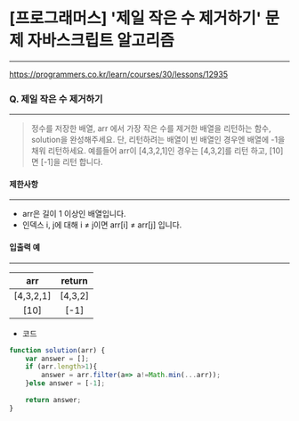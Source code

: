 # [프로그래머스] '제일 작은 수 제거하기' 문제 자바스크립트 알고리즘
-------
https://programmers.co.kr/learn/courses/30/lessons/12935
### Q. 제일 작은 수 제거하기
-----

> 정수를 저장한 배열, arr 에서 가장 작은 수를 제거한 배열을 리턴하는 함수, solution을 완성해주세요. 단, 리턴하려는 배열이 빈 배열인 경우엔 배열에 -1을 채워 리턴하세요. 예를들어 arr이 [4,3,2,1]인 경우는 [4,3,2]를 리턴 하고, [10]면 [-1]을 리턴 합니다.


#### 제한사항 
---
* arr은 길이 1 이상인 배열입니다.
* 인덱스 i, j에 대해 i ≠ j이면 arr[i] ≠ arr[j] 입니다.

#### 입출력 예  
----
|arr|return|
|:---:|:---:|
|[4,3,2,1]|[4,3,2]|
|[10]|[-1]|

* 코드 
```js
function solution(arr) {
    var answer = [];
    if (arr.length>1){
        answer = arr.filter(a=> a!=Math.min(...arr));
    }else answer = [-1];
    
    return answer;
}

   
``` 


